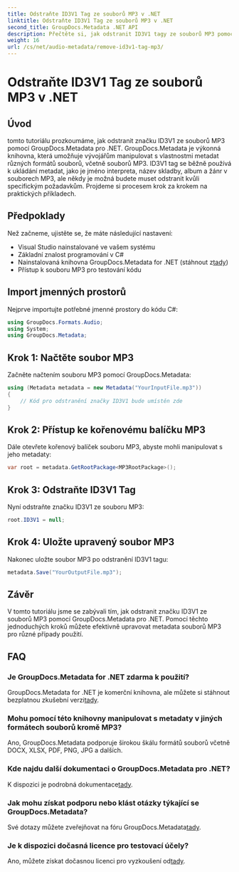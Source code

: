 ```yaml
---
title: Odstraňte ID3V1 Tag ze souborů MP3 v .NET
linktitle: Odstraňte ID3V1 Tag ze souborů MP3 v .NET
second_title: GroupDocs.Metadata .NET API
description: Přečtěte si, jak odstranit ID3V1 tagy ze souborů MP3 pomocí GroupDocs.Metadata for .NET. Jednoduchý průvodce krok za krokem s praktickými příklady.
weight: 16
url: /cs/net/audio-metadata/remove-id3v1-tag-mp3/
---
```


# Odstraňte ID3V1 Tag ze souborů MP3 v .NET

## Úvod
tomto tutoriálu prozkoumáme, jak odstranit značku ID3V1 ze souborů MP3 pomocí GroupDocs.Metadata pro .NET. GroupDocs.Metadata je výkonná knihovna, která umožňuje vývojářům manipulovat s vlastnostmi metadat různých formátů souborů, včetně souborů MP3. ID3V1 tag se běžně používá k ukládání metadat, jako je jméno interpreta, název skladby, album a žánr v souborech MP3, ale někdy je možná budete muset odstranit kvůli specifickým požadavkům. Projdeme si procesem krok za krokem na praktických příkladech.
## Předpoklady
Než začneme, ujistěte se, že máte následující nastavení:
- Visual Studio nainstalované ve vašem systému
- Základní znalost programování v C#
-  Nainstalovaná knihovna GroupDocs.Metadata for .NET (stáhnout z[tady](https://releases.groupdocs.com/metadata/net/))
- Přístup k souboru MP3 pro testování kódu

## Import jmenných prostorů
Nejprve importujte potřebné jmenné prostory do kódu C#:
```csharp
using GroupDocs.Formats.Audio;
using System;
using GroupDocs.Metadata;
```
## Krok 1: Načtěte soubor MP3
Začněte načtením souboru MP3 pomocí GroupDocs.Metadata:
```csharp
using (Metadata metadata = new Metadata("YourInputFile.mp3"))
{
    // Kód pro odstranění značky ID3V1 bude umístěn zde
}
```
## Krok 2: Přístup ke kořenovému balíčku MP3
Dále otevřete kořenový balíček souboru MP3, abyste mohli manipulovat s jeho metadaty:
```csharp
var root = metadata.GetRootPackage<MP3RootPackage>();
```
## Krok 3: Odstraňte ID3V1 Tag
Nyní odstraňte značku ID3V1 ze souboru MP3:
```csharp
root.ID3V1 = null;
```
## Krok 4: Uložte upravený soubor MP3
Nakonec uložte soubor MP3 po odstranění ID3V1 tagu:
```csharp
metadata.Save("YourOutputFile.mp3");
```

## Závěr
V tomto tutoriálu jsme se zabývali tím, jak odstranit značku ID3V1 ze souborů MP3 pomocí GroupDocs.Metadata pro .NET. Pomocí těchto jednoduchých kroků můžete efektivně upravovat metadata souborů MP3 pro různé případy použití.

## FAQ
### Je GroupDocs.Metadata for .NET zdarma k použití?
 GroupDocs.Metadata for .NET je komerční knihovna, ale můžete si stáhnout bezplatnou zkušební verzi[tady](https://releases.groupdocs.com/).
### Mohu pomocí této knihovny manipulovat s metadaty v jiných formátech souborů kromě MP3?
Ano, GroupDocs.Metadata podporuje širokou škálu formátů souborů včetně DOCX, XLSX, PDF, PNG, JPG a dalších.
### Kde najdu další dokumentaci o GroupDocs.Metadata pro .NET?
 K dispozici je podrobná dokumentace[tady](https://tutorials.groupdocs.com/metadata/net/).
### Jak mohu získat podporu nebo klást otázky týkající se GroupDocs.Metadata?
 Své dotazy můžete zveřejňovat na fóru GroupDocs.Metadata[tady](https://forum.groupdocs.com/c/metadata/14).
### Je k dispozici dočasná licence pro testovací účely?
 Ano, můžete získat dočasnou licenci pro vyzkoušení od[tady](https://purchase.groupdocs.com/temporary-license/).
